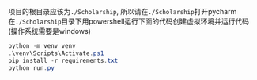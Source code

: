 项目的根目录应该为`./Scholarship`, 所以请在`./Scholarship`打开pycharm
在`./Scholarship`目录下用powershell运行下面的代码创建虚拟环境并运行代码(操作系统需要是windows)

```powershell
python -m venv venv
.\venv\Scripts\Activate.ps1
pip install -r requirements.txt
python run.py
```